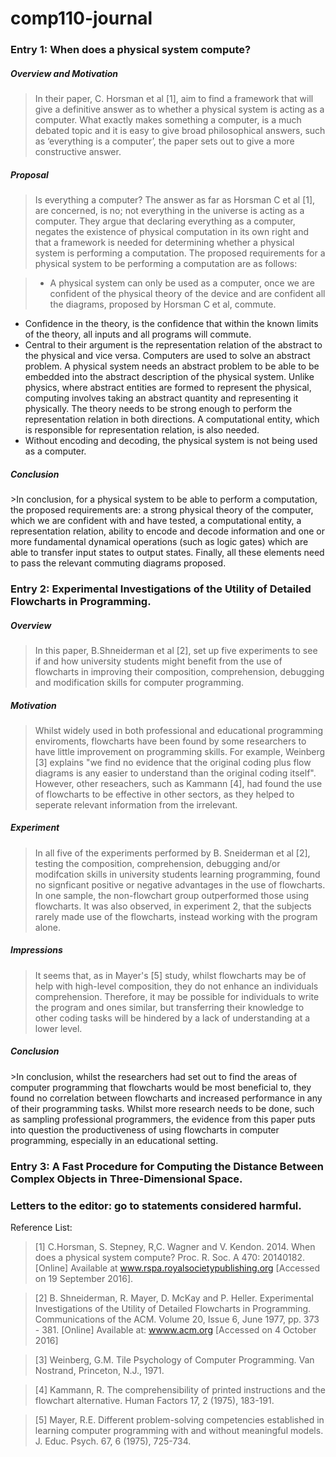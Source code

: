 # comp110-journal

<h3>Entry 1: When does a physical system compute?</h3>

<h5>Overview and Motivation</h5>

>In their paper, C. Horsman et al [1], aim to find a framework that will give a definitive answer as to whether a physical system is acting as a computer. What exactly makes something a computer, is a much debated topic and it is easy to give broad philosophical answers, such as ‘everything is a computer’, the paper sets out to give a more constructive answer.

<h5>Proposal</h5>

>Is everything a computer? The answer as far as Horsman C et al [1], are concerned, is no; not everything in the universe is acting as a computer.  They argue that declaring everything as a computer, negates the existence of physical computation in its own right and that a framework is needed for determining whether a physical system is performing a computation. The proposed requirements for a physical system to be performing a computation are as follows:

>-	 A physical system can only be used as a computer, once we are confident of the physical theory of the device and are confident all the diagrams, proposed by Horsman C et al, commute. 
-	Confidence in the theory, is the confidence that within the known limits of the theory, all inputs and all programs will commute.
-	Central to their argument is the representation relation of the abstract to the physical and vice versa. Computers are used to solve an abstract problem. A physical system needs an abstract problem to be able to be embedded into the abstract description of the physical system. Unlike physics, where abstract entities are formed to represent the physical, computing involves taking an abstract quantity and representing it physically. The theory needs to be strong enough to perform the representation relation in both directions. A computational entity, which is responsible for representation relation, is also needed.
-	Without encoding and decoding, the physical system is not being used as a computer.

<h5>Conclusion</h5>
>In conclusion, for a physical system to be able to perform a computation, the proposed requirements are: a strong physical theory of the computer, which we are confident with and have tested, a computational entity, a representation relation, ability to encode and decode information and one or more fundamental dynamical operations (such as logic gates) which are able to transfer input states to output states. Finally, all these elements need to pass the relevant commuting diagrams proposed.

<h3>Entry 2: Experimental Investigations of the Utility of Detailed Flowcharts in Programming.</h3>

<h5>Overview</h5>

>In this paper, B.Shneiderman et al [2], set up five experiments to see if and how university students might benefit from the use of flowcharts in improving their composition, comprehension, debugging and modification skills for computer programming. 

<h5>Motivation</h5>

>Whilst widely used in both professional and educational programming enviroments, flowcharts have been found by some researchers to have little improvement on programming skills. For example, Weinberg [3] explains "we find no evidence that the original coding plus flow diagrams is any easier to understand than the original coding itself". However, other reseachers, such as Kammann [4], had found the use of flowcharts to be effective in other sectors, as they helped to seperate relevant information from the irrelevant. 

<h5>Experiment</h5>

>In all five of the experiments performed by B. Sneiderman et al [2], testing the composition, comprehension, debugging and/or modifcation skills in university students learning programming, found no signficant positive or negative advantages in the use of flowcharts. In one sample, the non-flowchart group outperformed those using flowcharts. It was also observed, in experiment 2, that the subjects rarely made use of the flowcharts, instead working with the program alone. 

<h5>Impressions</h5>

>It seems that, as in Mayer's [5] study, whilst flowcharts may be of help with high-level composition, they do not enhance an individuals comprehension. Therefore, it may be possible for individuals to write the program and ones similar, but transferring their knowledge to other coding tasks will be hindered by a lack of understanding at a lower level. 

<h5>Conclusion</h5>
>In conclusion, whilst the researchers had set out to find the areas of computer programming that flowcharts would be most beneficial to, they found no correlation between flowcharts and increased performance in any of their programming tasks. Whilst more research needs to be done, such as sampling professional programmers, the evidence from this paper puts into question the productiveness of using flowcharts in computer programming, especially in an educational setting.

<h3>Entry 3: A Fast Procedure for Computing the Distance Between Complex Objects in Three-Dimensional Space.</h3>

<h3>Letters to the editor: go to statements considered harmful.</h3>
 

Reference List:

>[1] C.Horsman, S. Stepney, R,C. Wagner and V. Kendon. 2014. When does a physical system compute? Proc. R. Soc. A 470: 20140182. [Online] Available at <a href="www.dx.doi.org/10.1098/rspa.2014.0182">www.rspa.royalsocietypublishing.org</a> [Accessed on 19 September 2016].

>[2] B. Shneiderman, R. Mayer, D. McKay and P. Heller. Experimental Investigations of the Utility of Detailed Flowcharts in Programming. Communications of the ACM. Volume 20, Issue 6, June 1977, pp. 373 - 381. [Online] Available at: <a href="http://delivery.acm.org.ezproxy.falmouth.ac.uk/10.1145/360000/359610/p373-shneiderman.pdf?ip=193.61.64.8&id=359610&acc=ACTIVE%20SERVICE&key=BF07A2EE685417C5%2EEAA225A8AB01C582%2E4D4702B0C3E38B35%2E4D4702B0C3E38B35&CFID=864543017&CFTOKEN=41903114&__acm__=1479060359_29217e13cfe7e195550b195869d67ecc">wwww.acm.org</a>  [Accessed on 4 October 2016]

>[3] Weinberg, G.M. Tile Psychology of Computer Programming. Van Nostrand, Princeton, N.J., 1971. 

>[4] Kammann, R. The comprehensibility of printed instructions and the flowchart alternative. Human Factors 17, 2 (1975), 183-191. 

>[5] Mayer, R.E. Different problem-solving competencies established in learning computer programming with and without meaningful models. J. Educ. Psych. 67, 6 (1975), 725-734.
